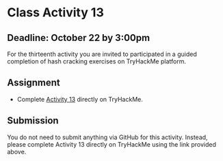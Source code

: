# Class Activity 13

## Deadline: October 22 by 3:00pm

For the thirteenth activity you are invited to participated in a guided completion of hash cracking exercises on TryHackMe platform.

## Assignment

-  Complete [Activity 13]() directly on TryHackMe.

## Submission

You do not need to submit anything via GitHub for this activity. Instead, please complete Activity 13 directly on TryHackMe using the link provided above.

